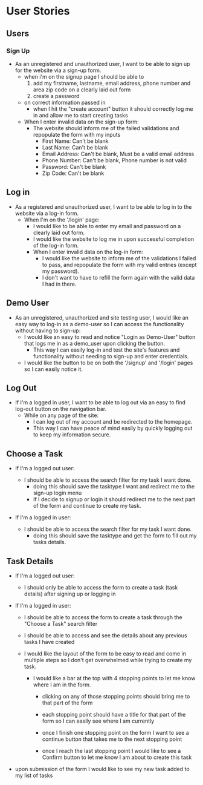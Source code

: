 # User Stories

## Users

### Sign Up

* As an unregistered and unauthorized user, I want to be able to sign up for the website via a sign-up form.
    * when i'm on the signup page I should be able to
        1. add my firstname, lastname, email address, phone number and area zip code on a clearly laid out form
        2. create a password
    * on correct information passed in
        * when I hit the "create account" button it should correctly log me in and allow me to start creating tasks
    * When I enter invalid data on the sign-up form:
        * The website should inform me of the failed validations and repopulate the form with my inputs
            * First Name: Can't be blank
            * Last Name: Can't be blank
            * Email Address: Can't be blank, Must be a valid email address
            * Phone Number: Can't be blank, Phone number is not valid
            * Password: Can't be blank
            * Zip Code: Can't be blank


## Log in

* As a registered and unauthorized user, I want to be able to log in to the website via a log-in form.
    * When I'm on the '/login' page:
        * I would like to be able to enter my email and password on a clearly laid out form.
        * I would like the website to log me in upon successful completion of the
        log-in form.
        * When I enter invalid data on the log-in form:
            * I would like the website to inform me of the validations I failed to pass, and repopulate the form with my valid entries
            (except my password).
            * I don't want to have to refill the form again with the valid data I had
            in there.

## Demo User

* As an unregistered, unauthorized and site testing user, I would like an easy way to log-in
    as a demo-user so I can access the functionality without having to sign-up:
    * I would like an easy to read and notice "Login as Demo-User" button that logs me in
        as a demo_user upon clicking the button.
        * This way I can easily log-in and test the site's features and functionality without
            needing to sign-up and enter credentials.
    * I would like the button to be on both the '/signup' and '/login' pages so I can easily
        notice it.


## Log Out

* If I'm a logged in user, I want to be able to log out via an easy to find log-out button on the
    navigation bar.
    * While on any page of the site:
        * I can log out of my account and be redirected to the homepage.
        * This way I can have peace of mind easily by quickly logging out to keep my information secure.

## Choose a Task

* If I'm a logged out user:
    * I should be able to access the search filter for my task I want done.
        * doing this should save the tasktype I want and redirect me to the sign-up login menu
        * If I decide to signup or login it should redirect me to the next part of the form
            and continue to create my task.

* If I'm a logged in user:
    * I should be able to access the search filter for my task I want done.
        * doing this should save the tasktype and get the form to fill out my tasks details.


## Task Details

* If I'm a logged out user:
    * I should only be able to access the form to create a task (task details) after signing up or logging in

* If I'm a logged in user:
    * I should be able to access the form to create a task through the "Choose a Task" search filter
    * I should be able to access and see the details about any previous tasks I have created

    * I would like the layout of the form to be easy to read and come in multiple steps so I
        don't get overwhelmed while trying to create my task.
        * I would like a bar at the top with 4 stopping points to let me know where I am
            in the form.
            * clicking on any of those stopping points should bring me to that part of the form
            * each stopping point should have a title for that part of the form so I can easily
                see where I am currently
            * once I finish one stopping point on the form I want to see a continue button that
                takes me to the next stopping point

            * once I reach the last stopping point I would like to see a Confirm button to let me know I am
                about to create this task

* upon submission of the form I would like to see my new task added to my list of tasks


